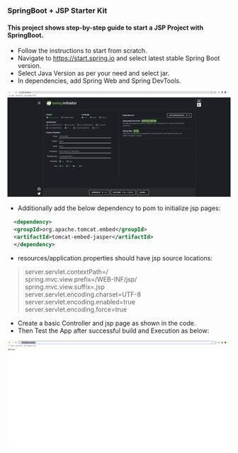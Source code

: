### SpringBoot + JSP Starter Kit

#### This project shows step-by-step guide to start a JSP Project with SpringBoot.

* Follow the instructions to start from scratch.
* Navigate to https://start.spring.io and select latest stable Spring Boot version.
* Select Java Version as per your need and select jar.
* In dependencies, add Spring Web and Spring DevTools.

![InitalTemplate](./docs/SpringBootJSP.png)
* Additionally add 	the below dependency to pom to initialize jsp pages:
```xml
  <dependency>  
  <groupId>org.apache.tomcat.embed</groupId>  
  <artifactId>tomcat-embed-jasper</artifactId>  
  </dependency>
  ```
* resources/application.properties should have jsp source locations:

> server.servlet.contextPath=/  
spring.mvc.view.prefix=/WEB-INF/jsp/  
spring.mvc.view.suffix=.jsp  
server.servlet.encoding.charset=UTF-8  
server.servlet.encoding.enabled=true  
server.servlet.encoding.force=true  

* Create a basic Controller and jsp page as shown in the code.
* Then Test the App after successful build and Execution as below:

![ViewJSP](./docs/Successful_jsp.png)

